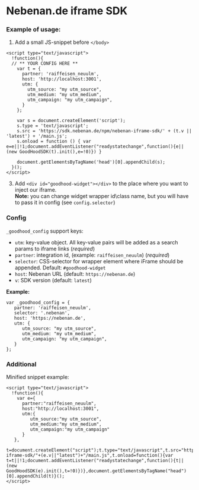 # Nebenan.de iframe SDK

### Example of usage:

1. Add a small JS-snippet before `</body>`

```
<script type="text/javascript">
  !function(){
  // ** YOUR CONFIG HERE **
    var t = {
      partner: 'raiffeisen_neuulm',
      host: 'http://localhost:3001',
      utm: {
        utm_source: "my utm_source",
        utm_medium: "my utm_medium",
        utm_campaign: "my utm_campaign",
      }
    };

    var s = document.createElement('script');
    s.type = 'text/javascript';
    s.src = 'https://sdk.nebenan.de/npm/nebenan-iframe-sdk/' + (t.v || 'latest') + '/main.js';
    s.onload = function () { var e=e||!1;document.addEventListener("readystatechange",function(){e||(new GoodHoodSDK(t).init(),e=!0)}) }

    document.getElementsByTagName('head')[0].appendChild(s);
  }();
</script>
```

3. Add `<div id="goodhood-widget"></div>` to the place where you want to inject our iframe.  
   **Note:** you can change widget wrapper id\class name, but you will have to pass it in config (see `config.selector`)

### Config

`_goodhood_config` support keys:

- `utm`: key-value object. All key-value pairs will be added as a search params to iframe links (*required*)
- `partner`: integration id, (example: `raiffeisen_neuulm`) (*required*)
- `selector`: CSS-selector for wrapper element where iFrame should be appended. Default: `#goodhood-widget`
- `host`: Nebenan URL (default: `https://nebenan.de`)
- `v`: SDK version (default: `latest`)

**Example:**

```
var _goodhood_config = {
   partner: 'raiffeisen_neuulm',
   selector: '.nebenan',
   host: 'https://nebenan.de',
   utm: {
      utm_source: "my utm_source",
      utm_medium: "my utm_medium",
      utm_campaign: "my utm_campaign",
   }
};
```

### Additional

Minified snippet example:

```
<script type="text/javascript">
  !function(){
    var e={
      partner:"raiffeisen_neuulm",
      host:"http://localhost:3001",
      utm:{
         utm_source:"my utm_source",
         utm_medium:"my utm_medium",
         utm_campaign:"my utm_campaign"
      }
   },
   t=document.createElement("script");t.type="text/javascript",t.src="https://sdk.nebenan.de/npm/nebenan-iframe-sdk/"+(e.v||"latest")+"/main.js",t.onload=function(){var t=t||!1;document.addEventListener("readystatechange",function(){t||(new GoodHoodSDK(e).init(),t=!0)})},document.getElementsByTagName("head")[0].appendChild(t)}();
</script>
```
